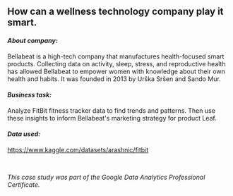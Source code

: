 ## How can a wellness technology company play it smart.

#### *About company:*

Bellabeat is a high-tech company that manufactures health-focused smart products. Collecting data on activity, sleep, stress, and reproductive health has allowed Bellabeat to empower women with knowledge about their own health and habits. It was founded in 2013 by Urška Sršen and Sando Mur.

#### *Business task:*

Analyze FitBit fitness tracker data to find trends and patterns. Then use these insights to inform Bellabeat's marketing strategy for product Leaf.

#### *Data used:*

https://www.kaggle.com/datasets/arashnic/fitbit

<p>&nbsp;</p>

*This case study was part of the Google Data Analytics Professional Certificate.*
